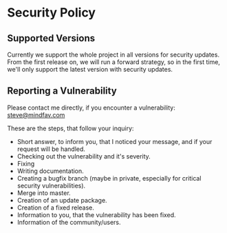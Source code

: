 # Security Policy

## Supported Versions

Currently we support the whole project in all versions for security updates.
From the first release on, we will run a forward strategy, so in the first time, we'll only support the latest version with security updates.

## Reporting a Vulnerability

Please contact me directly, if you encounter a vulnerability: steve@mindfav.com

These are the steps, that follow your inquiry:

* Short answer, to inform you, that I noticed your message, and if your request will be handled.
* Checking out the vulnerability and it's severity.
* Fixing
* Writing documentation.
* Creating a bugfix branch (maybe in private, especially for critical security vulnerabilities).
* Merge into master.
* Creation of an update package.
* Creation of a fixed release.
* Information to you, that the vulnerability has been fixed.
* Information of the community/users.
